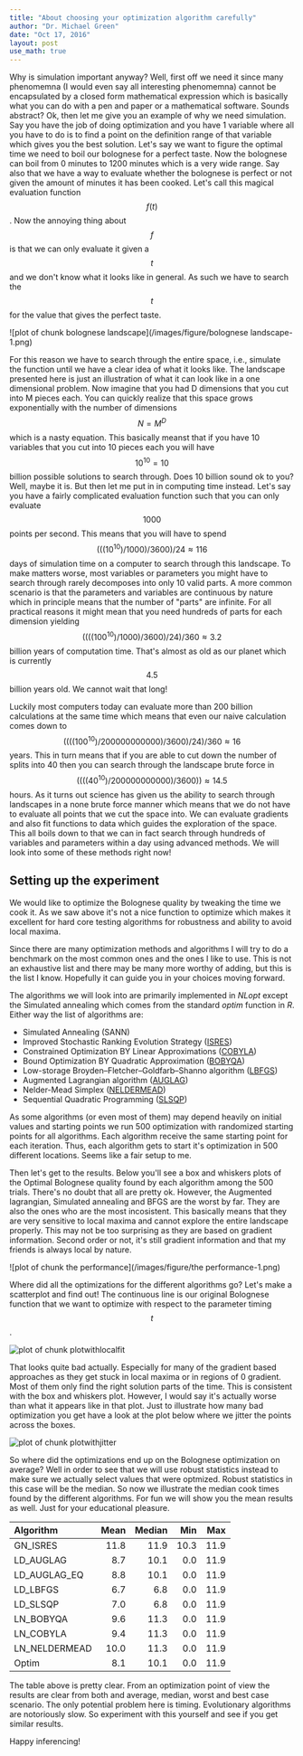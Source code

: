 ```yaml
---
title: "About choosing your optimization algorithm carefully"
author: "Dr. Michael Green"
date: "Oct 17, 2016"
layout: post
use_math: true
---
```

 
Why is simulation important anyway? Well, first off we need it since many
phenomemna (I would even say all interesting phenomemna) cannot be encapsulated
by a closed form mathematical expression which is basically what you can do with
a pen and paper or a mathematical software. Sounds abstract? Ok, then let me
give you an example of why we need simulation. Say you have the job of doing
optimization and you have 1 variable where all you have to do is to find a point
on the definition range of that variable which gives you the best solution.
Let's say we want to figure the optimal time we need to boil our bolognese for a
perfect taste. Now the bolognese can boil from 0 minutes to 1200 minutes which
is a very wide range. Say also that we have a way to evaluate whether the
bolognese is perfect or not given the amount of minutes it has been cooked.
Let's call this magical evaluation function $$f(t)$$. Now the annoying thing
about $$f$$ is that we can only evaluate it given a $$t$$ and we don't know what
it looks like in general. As such we have to search the $$t$$ for the value that
gives the perfect taste. 
 
![plot of chunk bolognese landscape](/images/figure/bolognese landscape-1.png)
 
For this reason we have to search through the entire space, i.e., simulate the
function until we have a clear idea of what it looks like. The landscape
presented here is just an illustration of what it can look like in a one
dimensional problem. Now imagine that you had D dimensions that you cut into M
pieces each. You can quickly realize that this space grows exponentially with
the number of dimensions $$N=M^D$$ which is a nasty equation. This basically
meanst that if you have 10 variables that you cut into 10 pieces each you will
have $$10^{10}=10$$ billion possible solutions to search through. Does 10
billion sound ok to you? Well, maybe it is. But then let me put in in computing
time instead. Let's say you have a fairly complicated evaluation function such
that you can only evaluate $$1000$$ points per second. This means that you will
have to spend $$(((10^{10})/1000)/3600)/24\approx 116$$ days of simulation time
on a computer to search through this landscape. To make matters worse, most
variables or parameters you might have to search through rarely decomposes into
only 10 valid parts. A more common scenario is that the parameters and variables
are continuous by nature which in principle means that the number of "parts" are
infinite. For all practical reasons it might mean that you need hundreds of
parts for each dimension yielding $$((((100^{10})/1000)/3600)/24)/360\approx
3.2$$ billion years of computation time. That's almost as old as our planet
which is currently $$4.5$$ billion years old. We cannot wait that long!
 
Luckily most computers today can evaluate more than 200 billion calculations at
the same time which means that even our naive calculation comes down to
$$((((100^{10})/200000000000)/3600)/24)/360\approx 16$$ years. This in turn
means that if you are able to cut down the number of splits into 40 then you can
search through the landscape brute force in $$((((40^{10})/200000000000)/3600))
\approx 14.5$$ hours. As it turns out science has given us the ability to search
through landscapes in a none brute force manner which means that we do not have
to evaluate all points that we cut the space into. We can evaluate gradients and
also fit functions to data which guides the exploration of the space. This all
boils down to that we can in fact search through hundreds of variables and
parameters within a day using advanced methods. We will look into some of these
methods right now!
 
## Setting up the experiment
 
We would like to optimize the Bolognese quality by tweaking the time we cook it.
As we saw above it's not a nice function to optimize which makes it excellent
for hard core testing algorithms for robustness and ability to avoid local
maxima.
 
Since there are many optimization methods and algorithms I will try to do a
benchmark on the most common ones and the ones I like to use. This is not an
exhaustive list and there may be many more worthy of adding, but this is the
list I know. Hopefully it can guide you in your choices moving forward.
 
The algorithms we will look into are primarily implemented in *NLopt* except the
Simulated annealing which comes from the standard *optim* function in *R*.
Either way the list of algorithms are:
 
* Simulated Annealing (SANN)
* Improved Stochastic Ranking Evolution Strategy ([ISRES](http://www3.hi.is/~tpr/papers/RuYa05.pdf)) 
* Constrained Optimization BY Linear Approximations ([COBYLA](http://www.jeannot.org/~js/code/index.en.html#COBYLA))
* Bound Optimization BY Quadratic Approximation ([BOBYQA](http://www.damtp.cam.ac.uk/user/na/NA_papers/NA2009_06.pdf))
* Low-storage Broyden–Fletcher–Goldfarb–Shanno algorithm ([LBFGS](http://www.cs.nyu.edu/~overton/papers/pdffiles/bfgs_inexactLS.pdf))
* Augmented Lagrangian algorithm ([AUGLAG](http://citeseerx.ist.psu.edu/viewdoc/summary?doi=10.1.1.72.6121))
* Nelder-Mead Simplex ([NELDERMEAD](https://dx.doi.org/10.1093%2Fcomjnl%2F7.4.308))
* Sequential Quadratic Programming ([SLSQP](http://www.neos-guide.org/content/sequential-quadratic-programming))
 
As some algorithms (or even most of them) may depend heavily on initial values
and starting points we run 500 optimization with randomized starting points for
all algorithms. Each algorithm receive the same starting point for each
iteration. Thus, each algorithm gets to start it's optimization in 500 different
locations. Seems like a fair setup to me.
 
Then let's get to the results. Below you'll see a box and whiskers plots of the
Optimal Bolognese quality found by each algorithm among the 500 trials. There's
no doubt that all are pretty ok. However, the Augmented lagrangian, Simulated
annealing and BFGS are the worst by far. They are also the ones who are the most
incosistent. This basically means that they are very sensitive to local maxima
and cannot explore the entire landscape properly. This may not be too surprising
as they are based on gradient information. Second order or not, it's still
gradient information and that my friends is always local by nature. 
 
![plot of chunk the performance](/images/figure/the performance-1.png)
 
Where did all the optimizations for the different algorithms go? Let's make a
scatterplot and find out! The continuous line is our original Bolognese function
that we want to optimize with respect to the parameter timing $$t$$.
 
![plot of chunk plotwithlocalfit](/images/figure/plotwithlocalfit-1.png)
 
That looks quite bad actually. Especially for many of the gradient based
approaches as they get stuck in local maxima or in regions of 0 gradient. Most
of them only find the right solution parts of the time. This is consistent with
the box and whiskers plot. However, I would say it's actually worse than what it
appears like in that plot. Just to illustrate how many bad optimization you get
have a look at the plot below where we jitter the points across the boxes.
 
![plot of chunk plotwithjitter](/images/figure/plotwithjitter-1.png)
 
So where did the optimizations end up on the Bolognese optimization on average? Well in order to see that we will use robust statistics instead to make sure we actually select values that were optmized. Robust statistics in this case will be the median. So now we illustrate the median cook times found by the different algorithms. For fun we will show you the mean results as well. Just for your educational pleasure.
 

|Algorithm     | Mean| Median|  Min|  Max|
|:-------------|----:|------:|----:|----:|
|GN_ISRES      | 11.8|   11.9| 10.3| 11.9|
|LD_AUGLAG     |  8.7|   10.1|  0.0| 11.9|
|LD_AUGLAG_EQ  |  8.8|   10.1|  0.0| 11.9|
|LD_LBFGS      |  6.7|    6.8|  0.0| 11.9|
|LD_SLSQP      |  7.0|    6.8|  0.0| 11.9|
|LN_BOBYQA     |  9.6|   11.3|  0.0| 11.9|
|LN_COBYLA     |  9.4|   11.3|  0.0| 11.9|
|LN_NELDERMEAD | 10.0|   11.3|  0.0| 11.9|
|Optim         |  8.1|   10.1|  0.0| 11.9|
 
The table above is pretty clear. From an optimization point of view the results are clear from both and average, median, worst and best case scenario. The only potential problem here is timing. Evolutionary algorithms are notoriously slow. So experiment with this yourself and see if you get similar results. 
 
Happy inferencing!
 
